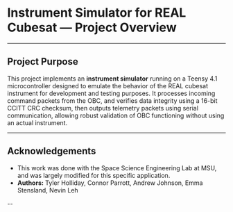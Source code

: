 # Instrument Simulator for REAL Cubesat — Project Overview

---

## Project Purpose

This project implements an **instrument simulator** running on a Teensy 4.1 microcontroller designed to emulate the behavior of the REAL cubesat instrument for development and testing purposes. It processes incoming command packets from the OBC, and verifies data integrity using a 16-bit CCITT CRC checksum, then outputs telemetry packets using serial communication, allowing robust validation of OBC functioning without using an actual instrument.

---

## Acknowledgements

- This work was done with the Space Science Engineering Lab at MSU, and was largely modified for this specific application.
- **Authors:** Tyler Holliday, Connor Parrott, Andrew Johnson, Emma Stensland, Nevin Leh  

--
